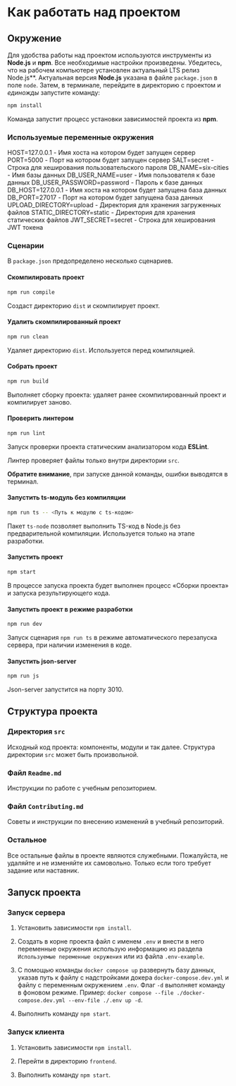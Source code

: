 # Как работать над проектом

## Окружение

Для удобства работы над проектом используются инструменты из **Node.js** и **npm**. Все необходимые настройки произведены. Убедитесь, что на рабочем компьютере установлен актуальный LTS релиз Node.js**. Актуальная версия **Node.js** указана в файле `package.json` в поле `node`. Затем, в терминале, перейдите в директорию с проектом и _единожды_ запустите команду:

```bash
npm install
```

Команда запустит процесс установки зависимостей проекта из **npm**.

### Используемые переменные окружения

HOST=127.0.0.1 - Имя хоста на котором будет запущен сервер
PORT=5000 - Порт на котором будет запущен сервер
SALT=secret - Строка для хеширования пользовательского пароля
DB_NAME=six-cities - Имя базы данных
DB_USER_NAME=user - Имя пользователя к базе данных
DB_USER_PASSWORD=password - Пароль к базе данных
DB_HOST=127.0.0.1 - Имя хоста на котором будет запущена база данных
DB_PORT=27017 - Порт на котором будет запущена база данных
UPLOAD_DIRECTORY=upload - Директория для хранения загруженных файлов
STATIC_DIRECTORY=static - Директория для хранения статических файлов
JWT_SECRET=secret - Строка для хеширования JWT токена

### Сценарии

В `package.json` предопределено несколько сценариев.

#### Скомпилировать проект

```bash
npm run compile
```

Создаст директорию `dist` и скомпилирует проект.

#### Удалить скомпилированный проект

```bash
npm run clean
```

Удаляет директорию `dist`. Используется перед компиляцией.

#### Собрать проект

```bash
npm run build
```

Выполняет сборку проекта: удаляет ранее скомпилированный проект и компилирует заново.

#### Проверить линтером

```bash
npm run lint
```

Запуск проверки проекта статическим анализатором кода **ESLint**.

Линтер проверяет файлы только внутри директории `src`.

**Обратите внимание**, при запуске данной команды, ошибки выводятся в терминал.

#### Запустить ts-модуль без компиляции

```bash
npm run ts -- <Путь к модулю с ts-кодом>
```

Пакет `ts-node` позволяет выполнить TS-код в Node.js без предварительной компиляции. Используется только на этапе разработки.

#### Запустить проект

```bash
npm start
```

В процессе запуска проекта будет выполнен процесс «Сборки проекта» и запуска результирующего кода.

#### Запустить проект в режиме разработки

```bash
npm run dev
```

Запуск сценария `npm run ts` в режиме автоматического перезапуска сервера, при наличии изменения в коде.

#### Запустить json-server

```bash
npm run js
```

Json-server запустится на порту 3010.

## Структура проекта

### Директория `src`

Исходный код проекта: компоненты, модули и так далее. Структура директории `src` может быть произвольной.

### Файл `Readme.md`

Инструкции по работе с учебным репозиторием.

### Файл `Contributing.md`

Советы и инструкции по внесению изменений в учебный репозиторий.

### Остальное

Все остальные файлы в проекте являются служебными. Пожалуйста, не удаляйте и не изменяйте их самовольно. Только если того требует задание или наставник.

## Запуск проекта

### Запуск сервера

1. Установить зависимости `npm install`.

2. Создать в корне проекта файл с именем `.env` и внести в него переменные окружения использую информацию из раздела `Используемые переменные окружения` или из файла `.env-example`.

3. С помощью команды `docker compose up` развернуть базу данных, указав путь к файлу с надстройками докера `docker-compose.dev.yml`  и файлу с переменным окружением `.env`. Флаг `-d` выполняет команду в фоновом режиме. Пример: `docker compose --file ./docker-compose.dev.yml --env-file ./.env up -d`.

4. Выполнить команду `npm start`.

### Запуск клиента

1. Установить зависимости `npm install`.

2. Перейти в директорию `frontend`.
   
3. Выполнить команду `npm start`.
